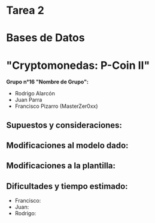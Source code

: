 # Tarea 2
# Bases de Datos
# "Cryptomonedas: P-Coin II"

**Grupo n°16 "Nombre de Grupo":**

- Rodrigo Alarcón
- Juan Parra
- Francisco Pizarro (MasterZer0xx)


## Supuestos y consideraciones:


## Modificaciones al modelo dado:

## Modificaciones a la plantilla:

## Dificultades y tiempo estimado:

- Francisco:
- Juan: 
- Rodrigo: 



